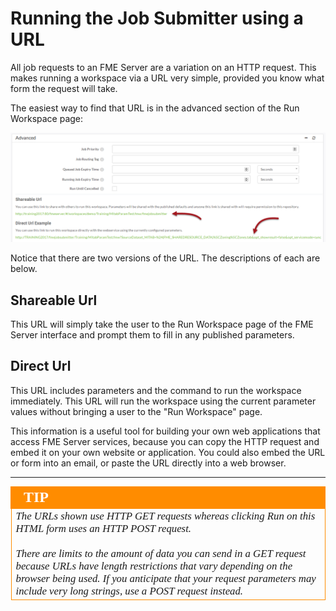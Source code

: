 # Running the Job Submitter using a URL #

All job requests to an FME Server are a variation on an HTTP request. This makes running a workspace via a URL very simple, provided you know what form the request will take.

The easiest way to find that URL is in the advanced section of the Run Workspace page:

![](./Images/Img1.075.FMEServerDevInfoURL.png)

Notice that there are two versions of the URL. The descriptions of each are below. 

## Shareable Url ##

This URL will simply take the user to the Run Workspace page of the FME Server interface and prompt them to fill in any published parameters.

## Direct Url ##

This URL includes parameters and the command to run the workspace immediately. This URL will run the workspace using the current parameter values without bringing a user to the "Run Workspace" page.

This information is a useful tool for building your own web applications that access FME Server services, because you can copy the HTTP request and embed it on your own website or application. You could also embed the URL or form into an email, or paste the URL directly into a web browser.

---

<table style="border-spacing: 0px">
<tr>
<td style="vertical-align:middle;background-color:darkorange;border: 2px solid darkorange">
<i class="fa fa-info-circle fa-lg fa-pull-left fa-fw" style="color:white;padding-right: 12px;vertical-align:text-top"></i>
<span style="color:white;font-size:x-large;font-weight: bold;font-family:serif">TIP</span>
</td>
</tr>

<tr>
<td style="border: 1px solid darkorange">
<span style="font-family:serif; font-style:italic; font-size:larger">
The URLs shown use HTTP GET requests whereas clicking Run on this HTML form uses an HTTP POST request.
<br><br>There are limits to the amount of data you can send in a GET request because URLs have length restrictions that vary depending on the browser being used. If you anticipate that your request parameters may include very long strings, use a POST request instead.
</span>
</td>
</tr>
</table>
